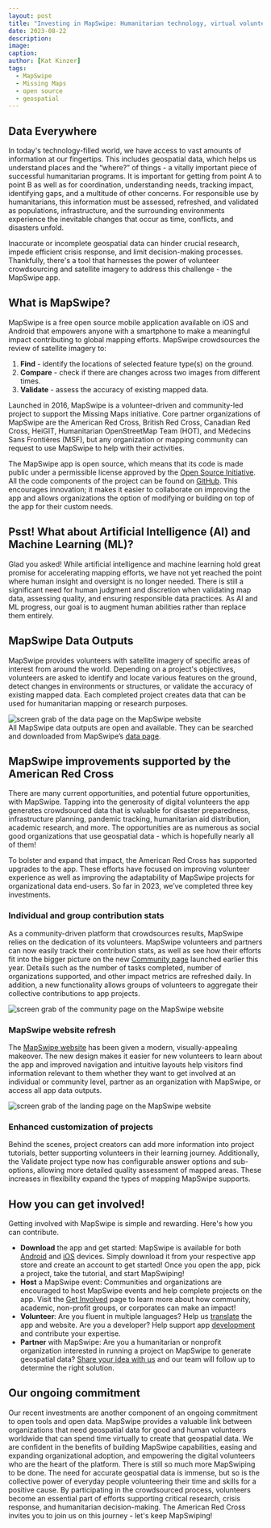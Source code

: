 ```yaml
---
layout: post
title: "Investing in MapSwipe: Humanitarian technology, virtual volunteering, and maps for good"
date: 2023-08-22
description:
image:
caption:
author: [Kat Kinzer]
tags:
  - MapSwipe
  - Missing Maps
  - open source
  - geospatial
---
```


## Data Everywhere

In today's technology-filled world, we have access to vast amounts of information at our fingertips. This includes geospatial data, which helps us understand places and the “where?” of things - a vitally important piece of successful humanitarian programs. It is important for getting from point A to point B as well as for coordination, understanding needs, tracking impact, identifying gaps, and a multitude of other concerns. For responsible use by humanitarians, this information must be assessed, refreshed, and validated as populations, infrastructure, and the surrounding environments experience the inevitable changes that occur as time, conflicts, and disasters unfold.

Inaccurate or incomplete geospatial data can hinder crucial research, impede efficient crisis response, and limit decision-making processes. Thankfully, there's a tool that harnesses the power of volunteer crowdsourcing and satellite imagery to address this challenge - the MapSwipe app.

## What is MapSwipe?

MapSwipe is a free open source mobile application available on iOS and Android that empowers anyone with a smartphone to make a meaningful impact contributing to global mapping efforts. MapSwipe crowdsources the review of satellite imagery to:


1. **Find** - identify the locations of selected feature type(s) on the ground.
2. **Compare** - check if there are changes across two images from different times. 
3. **Validate** - assess the accuracy of existing mapped data.

Launched in 2016, ​​MapSwipe is a volunteer-driven and community-led project to support the Missing Maps initiative. Core partner organizations of MapSwipe are the American Red Cross, British Red Cross, Canadian Red Cross, HeiGIT, Humanitarian OpenStreetMap Team (HOT), and Médecins Sans Frontières (MSF), but any organization or mapping community can request to use MapSwipe to help with their activities. 

The MapSwipe app is open source, which means that its code is made public under a permissible license approved by the [Open Source Initiative](https://opensource.org/). All the code components of the project can be found on [GitHub](https://github.com/mapswipe). This encourages innovation; it makes it easier to collaborate on improving the app and allows organizations the option of modifying or building on top of the app for their custom needs.

## Psst!  What about Artificial Intelligence (AI) and Machine Learning (ML)?

Glad you asked! While artificial intelligence and machine learning hold great promise for accelerating mapping efforts, we have not yet reached the point where human insight and oversight is no longer needed. There is still a significant need for human judgment and discretion when validating map data, assessing quality, and ensuring responsible data practices. As AI and ML progress, our goal is to augment human abilities rather than replace them entirely. 

## MapSwipe Data Outputs

MapSwipe provides volunteers with satellite imagery of specific areas of interest from around the world. Depending on a project's objectives, volunteers are asked to identify and locate various features on the ground, detect changes in environments or structures, or validate the accuracy of existing mapped data. Each completed project creates data that can be used for humanitarian mapping or research purposes. 

![screen grab of the data page on the MapSwipe website](/img/posts/20230822_data-page.png)
<br><span class="post-caption">All MapSwipe data outputs are open and available. They can be searched and downloaded from MapSwipe’s [data page](https://mapswipe.org/en/data/).</span>

## MapSwipe improvements supported by the American Red Cross

There are many current opportunities, and potential future opportunities, with MapSwipe. Tapping into the generosity of digital volunteers the app generates crowdsourced data that is valuable for disaster preparedness, infrastructure planning, pandemic tracking, humanitarian aid distribution, academic research, and more. The opportunities are as numerous as social good organizations that use geospatial data - which is hopefully nearly all of them! 

To bolster and expand that impact, the American Red Cross has supported upgrades to the app. These efforts have focused on improving volunteer experience as well as improving the adaptability of MapSwipe projects for organizational data end-users. So far in 2023, we’ve completed three key investments.

### Individual and group contribution stats

As a community-driven platform that crowdsources results, MapSwipe relies on the dedication of its volunteers. MapSwipe volunteers and partners can now easily track their contribution stats, as well as see how their efforts fit into the bigger picture on the new [Community page](https://community.mapswipe.org/) launched earlier this year. Details such as the number of tasks completed, number of organizations supported, and other impact metrics are refreshed daily. In addition, a new functionality allows groups of volunteers to aggregate their collective contributions to app projects.

![screen grab of the community page on the MapSwipe website](/img/posts/20230822_community-page.jpg)

### MapSwipe website refresh

The [MapSwipe website](https://mapswipe.org/en/) has been given a modern, visually-appealing makeover. The new design makes it easier for new volunteers to learn about the app and improved navigation and intuitive layouts help visitors find information relevant to them  whether they want to get involved at an individual or community level, partner as an organization with MapSwipe, or access all app data outputs.

![screen grab of the landing page on the MapSwipe website](/img/posts/20230822_website.png)

### Enhanced customization of projects

Behind the scenes, project creators can add more information into project tutorials, better supporting volunteers in their learning journey. Additionally, the Validate project type now has configurable answer options and sub-options, allowing more detailed quality assessment of mapped areas. These increases in flexibility expand the types of mapping MapSwipe supports. 

## How you can get involved!

Getting involved with MapSwipe is simple and rewarding. Here's how you can contribute.

- **Download** the app and get started: MapSwipe is available for both [Android](https://play.google.com/store/apps/details?id=org.missingmaps.mapswipe) and [iOS](https://apps.apple.com/us/app/mapswipe/id1133855392?ls=1) devices. Simply download it from your respective app store and create an account to get started! Once you open the app, pick a project, take the tutorial, and start MapSwiping!
- **Host** a MapSwipe event: Communities and organizations are encouraged to host MapSwipe events and help complete projects on the app. Visit the [Get Involved](https://mapswipe.org/en/get-involved/) page to learn more about how community, academic, non-profit groups, or corporates can make an impact!
- **Volunteer**: Are you fluent in multiple languages?  Help us [translate](https://explore.transifex.com/mapswipe/) the app and website.  Are you a developer? Help support app [development](https://github.com/mapswipe/mapswipe/blob/master/CONTRIBUTING.md) and contribute your expertise. 
- **Partner** with MapSwipe:  Are you a humanitarian or nonprofit organization interested in running a project on MapSwipe to generate geospatial data? [Share your idea with us](https://docs.google.com/forms/d/e/1FAIpQLSetcSda6EyuvOXMUPe7Gw7wNNIdR9R9RlvOi1j9Zu-C3ZXtbg/viewform?usp=sf_link) and our team will follow up to determine the right solution.

## Our ongoing commitment

Our recent investments are another component of an ongoing commitment to open tools and open data. MapSwipe provides a valuable link between organizations that need geospatial data for good  and human volunteers worldwide that can spend time virtually to create that geospatial data.  We are confident in the benefits of building MapSwipe capabilities, easing and expanding organizational adoption, and empowering the digital volunteers who are the heart of the platform. There is still so much more MapSwiping to be done. The need for accurate geospatial data is immense, but so is the collective power of everyday people volunteering their time and skills for a positive cause. By participating in the crowdsourced process, volunteers become an essential part of efforts supporting critical research, crisis response, and humanitarian decision-making. The American Red Cross invites you to join us on this journey - let's keep MapSwiping!

